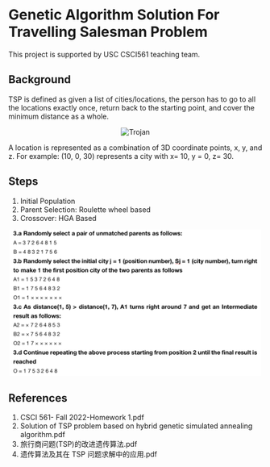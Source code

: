 # Genetic Algorithm Solution For Travelling Salesman Problem
This project is supported by USC CSCI561 teaching team.

## Background
TSP is defined as given a list of cities/locations, the person has to go to all the locations exactly once, return back to the starting point, and cover the minimum distance as a whole.
 <p align="center"><img src="images/background.png" alt="Trojan" width="500" /></p>
A location is represented as a combination of 3D coordinate points, x, y, and z. For example: (10, 0, 30) represents a city with x= 10, y = 0, z= 30. 


## Steps
1. Initial Population
2. Parent Selection: Roulette wheel based
3. Crossover: HGA Based
 <p align="center"><img src="images/crossover.png" alt="Trojan" width="500" /></p>

## References
1. CSCI 561- Fall 2022-Homework 1.pdf
2. Solution of TSP problem based on hybrid genetic simulated annealing algorithm.pdf
3. 旅行商问题(TSP)的改进遗传算法.pdf
4. 遗传算法及其在 TSP 问题求解中的应用.pdf